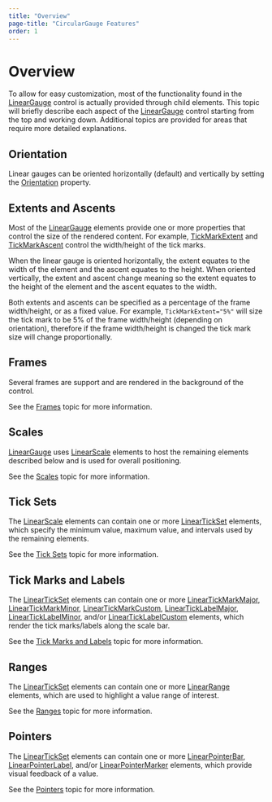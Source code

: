 ```yaml
---
title: "Overview"
page-title: "CircularGauge Features"
order: 1
---
```

# Overview

To allow for easy customization, most of the functionality found in the [LinearGauge](xref:ActiproSoftware.Windows.Controls.Gauge.LinearGauge) control is actually provided through child elements. This topic will briefly describe each aspect of the [LinearGauge](xref:ActiproSoftware.Windows.Controls.Gauge.LinearGauge) control starting from the top and working down.  Additional topics are provided for areas that require more detailed explanations.

## Orientation

Linear gauges can be oriented horizontally (default) and vertically by setting the [Orientation](xref:ActiproSoftware.Windows.Controls.Gauge.LinearGauge.Orientation) property.

## Extents and Ascents

Most of the [LinearGauge](xref:ActiproSoftware.Windows.Controls.Gauge.LinearGauge) elements provide one or more properties that control the size of the rendered content. For example, [TickMarkExtent](xref:ActiproSoftware.Windows.Controls.Gauge.Primitives.LinearTickMarkBase.TickMarkExtent) and [TickMarkAscent](xref:ActiproSoftware.Windows.Controls.Gauge.Primitives.LinearTickMarkBase.TickMarkAscent) control the width/height of the tick marks.

When the linear gauge is oriented horizontally, the extent equates to the width of the element and the ascent equates to the height. When oriented vertically, the extent and ascent change meaning so the extent equates to the height of the element and the ascent equates to the width.

Both extents and ascents can be specified as a percentage of the frame width/height, or as a fixed value. For example, `TickMarkExtent="5%"` will size the tick mark to be 5% of the frame width/height (depending on orientation), therefore if the frame width/height is changed the tick mark size will change proportionally.

## Frames

Several frames are support and are rendered in the background of the control.

See the [Frames](frames.md) topic for more information.

## Scales

[LinearGauge](xref:ActiproSoftware.Windows.Controls.Gauge.LinearGauge) uses [LinearScale](xref:ActiproSoftware.Windows.Controls.Gauge.LinearScale) elements to host the remaining elements described below and is used for overall positioning.

See the [Scales](scales.md) topic for more information.

## Tick Sets

The [LinearScale](xref:ActiproSoftware.Windows.Controls.Gauge.LinearScale) elements can contain one or more [LinearTickSet](xref:ActiproSoftware.Windows.Controls.Gauge.LinearTickSet) elements, which specify the minimum value, maximum value, and intervals used by the remaining elements.

See the [Tick Sets](tick-sets.md) topic for more information.

## Tick Marks and Labels

The [LinearTickSet](xref:ActiproSoftware.Windows.Controls.Gauge.LinearTickSet) elements can contain one or more [LinearTickMarkMajor](xref:ActiproSoftware.Windows.Controls.Gauge.LinearTickMarkMajor), [LinearTickMarkMinor](xref:ActiproSoftware.Windows.Controls.Gauge.LinearTickMarkMinor), [LinearTickMarkCustom](xref:ActiproSoftware.Windows.Controls.Gauge.LinearTickMarkCustom), [LinearTickLabelMajor](xref:ActiproSoftware.Windows.Controls.Gauge.LinearTickLabelMajor), [LinearTickLabelMinor](xref:ActiproSoftware.Windows.Controls.Gauge.LinearTickLabelMinor), and/or [LinearTickLabelCustom](xref:ActiproSoftware.Windows.Controls.Gauge.LinearTickLabelCustom) elements, which render the tick marks/labels along the scale bar.

See the [Tick Marks and Labels](tick-marks-and-labels.md) topic for more information.

## Ranges

The [LinearTickSet](xref:ActiproSoftware.Windows.Controls.Gauge.LinearTickSet) elements can contain one or more [LinearRange](xref:ActiproSoftware.Windows.Controls.Gauge.LinearRange) elements, which are used to highlight a value range of interest.

See the [Ranges](ranges.md) topic for more information.

## Pointers

The [LinearTickSet](xref:ActiproSoftware.Windows.Controls.Gauge.LinearTickSet) elements can contain one or more [LinearPointerBar](xref:ActiproSoftware.Windows.Controls.Gauge.LinearPointerBar), [LinearPointerLabel](xref:ActiproSoftware.Windows.Controls.Gauge.LinearPointerLabel), and/or [LinearPointerMarker](xref:ActiproSoftware.Windows.Controls.Gauge.LinearPointerMarker) elements, which provide visual feedback of a value.

See the [Pointers](pointers.md) topic for more information.
